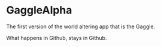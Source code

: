 # GaggleAlpha
The first version of the world altering app that is the Gaggle.

What happens in Github, stays in Github. 
